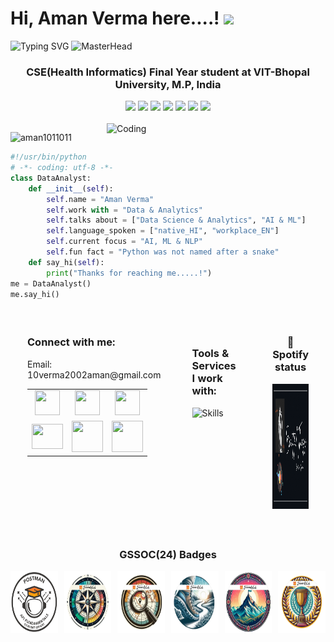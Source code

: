 
Hi, Aman Verma here....! ![](https://user-images.githubusercontent.com/18350557/176309783-0785949b-9127-417c-8b55-ab5a4333674e.gif) 
===================================================================================================================================




![Typing SVG](https://readme-typing-svg.demolab.com?font=Fira+Code&duration=5000&pause=1000&color=12236FF&width=435&lines=I+always+look+out+for+Data.)
![MasterHead](https://user-images.githubusercontent.com/10498744/210012254-234538ff-d198-48aa-8964-37e6fd45d227.gif)
<h3 align="center">CSE(Health Informatics) Final Year student at VIT-Bhopal University, M.P, India</h3>





<div align="center">
<img height="155em" src="https://github-profile-summary-cards.vercel.app/api/cards/profile-details?username=AMAN1011011&theme=radical">
<img height="155em" src="https://github-profile-summary-cards.vercel.app/api/cards/stats?username=AMAN1011011&theme=radical">
<img height="155em" src="https://github-profile-summary-cards.vercel.app/api/cards/repos-per-language?username=AMAN1011011&theme=radical">
<img height="160em" src="https://github-profile-summary-cards.vercel.app/api/cards/most-commit-language?username=AMAN1011011&theme=radical">
<img height="155em" src="https://github-profile-summary-cards.vercel.app/api/cards/productive-time?username=AMAN1011011&theme=radical&utcOffset=8">
<img height="166em" src="https://github-readme-stats.vercel.app/api?username=AMAN1011011&theme=radical&hide_border=false&include_all_commits=false&count_private=false">
<img height="166em" src="https://github-readme-streak-stats.herokuapp.com/?user=AMAN1011011&theme=radical">
</div><br>





<img align="right" alt="Coding" width="350" src="https://user-images.githubusercontent.com/5713670/87202985-820dcb80-c2b6-11ea-9f56-7ec461c497c3.gif">
<p align="left"> <img src="https://komarev.com/ghpvc/?username=aman1011011&label=Profile%20views&color=0e75b6&style=flat" alt="aman1011011" /> </p>






```python
#!/usr/bin/python
# -*- coding: utf-8 -*-
class DataAnalyst:
    def __init__(self):
        self.name = "Aman Verma"
        self.work with = "Data & Analytics"
        self.talks about = ["Data Science & Analytics", "AI & ML"]
        self.language_spoken = ["native_HI", "workplace_EN"]
        self.current focus = "AI, ML & NLP"
        self.fun fact = "Python was not named after a snake"
    def say_hi(self):
        print("Thanks for reaching me.....!")
me = DataAnalyst()
me.say_hi()
```



<table cellpadding="20" style="width: 100%; border-collapse: separate; border-spacing: 20px;">
    <tr>
        <!-- Connect with Me Section -->
        <td width="15%" valign="top" style="vertical-align: top; padding-right: 10px;">
            <h3>Connect with me:</h3>
            <p>Email: 10verma2002aman@gmail.com</p>
            <table style="width: 100%;">
                <tr>
                    <td style="text-align: center;"><a href="https://www.linkedin.com/in/amanv10/" target="_blank">
                        <img src="https://cdn-icons-png.flaticon.com/512/174/174857.png" height="40" width="40" />
                    </a></td>
                    <td style="text-align: center;"><a href="https://mail.google.com/mail/u/0/#inbox?compose=CllgCJfqchczDFGcNKzZPNJvptcsPmFzwNLcfCNfxjBpDsfLSxcQwtMLfxMRKhrmTdnDjpKGWJB" target="_blank">
                        <img src="https://cdn-icons-png.flaticon.com/512/281/281769.png" height="40" width="40" />
                    </a></td>
                    <td style="text-align: center;"><a href="https://www.instagram.com/picso_vids/?next=%2F" target="_blank">
                        <img src="https://upload.wikimedia.org/wikipedia/commons/thumb/e/e7/Instagram_logo_2016.svg/2048px-Instagram_logo_2016.svg.png" height="40" width="40" />
                    </a></td>
                </tr>
                <tr>
                    <td style="text-align: center;"><a href="https://www.youtube.com/@technostacks001" target="_blank">
                        <img src="https://upload.wikimedia.org/wikipedia/commons/e/ef/Youtube_logo.png?20220706172052" height="40" width="50" />
                    </a></td>
                    <td style="text-align: center;"><a href="https://github.com/AMAN1011011" target="_blank">
                        <img src="https://icon-library.com/images/github-icon-white/github-icon-white-5.jpg" height="50" width="50" />
                    </a></td>
                    <td style="text-align: center;"><a href="https://www.geeksforgeeks.org/user/aman1011011/" target="_blank">
                        <img src="https://img.icons8.com/?size=100&id=AbQBhN9v62Ob&format=png&color=000000" height="50" width="50" />
                    </a></td>
                </tr>
            </table>
        </td>
        <!-- Tools & Services Section -->
        <td width="30%" valign="top" style="padding: 20px; padding-left: 20px; padding-right: 20px;">
            <h3>Tools & Services I work with:</h3>
            <p>
                <img src="https://skillicons.dev/icons?i=py,mysql,cpp,r,tensorflow,bootstrap,sklearn,opencv,pytorch,raspberrypi,arduino,gcp,aws,mongodb,express,react,nodejs,docker,postman,git&perline=5" alt="Skills">
            </p>
        </td>
        <!-- Spotify Status Section -->
        <td width="10%" valign="top" align="center" style="padding-left: 10px; text-align: center;">
            <h3>🎵 Spotify status</h3>
            <p>
                <a href="https://open.spotify.com/album/29aSKB1qPEbN0Qf9OPSQpw">
                    <img src="https://github.com/AMAN1011011/AMAN1011011/blob/main/Beautiful%20Things.gif" width="300" height="200" alt="Now Playing">
                </a>
            </p>
        </td>
    </tr>
</table>








<h3 align="center">GSSOC(24) Badges</h3>
<div align="center" style="display: flex; justify-content: center; gap: 10px;">
    <a href="https://gssoc.girlscript.tech/leaderboard">
        <img src="https://raw.githubusercontent.com/girlscript/gssoc-website-new/main/public/badges/postman.png" width="100px" height="100px" />
    </a>
    <a href="https://gssoc.girlscript.tech/leaderboard">
        <img src="https://github.com/girlscript/gssoc-website-new/blob/main/public/badges/1.png" width="100px" height="100px" />
    </a>
    <a href="https://gssoc.girlscript.tech/leaderboard">
        <img src="https://github.com/girlscript/gssoc-website-new/blob/main/public/badges/2.png" width="100px" height="100px" />
    </a>
    <a href="https://gssoc.girlscript.tech/leaderboard">
        <img src="https://github.com/girlscript/gssoc-website-new/blob/main/public/badges/3.png" width="100px" height="100px" />
    </a>
    <a href="https://gssoc.girlscript.tech/leaderboard">
        <img src="https://github.com/girlscript/gssoc-website-new/blob/main/public/badges/4.png" width="100px" height="100px" />
    </a>
    <a href="https://gssoc.girlscript.tech/leaderboard">
        <img src="https://github.com/girlscript/gssoc-website-new/blob/main/public/badges/5.png" width="100px" height="100px" />
    </a>
</div>



